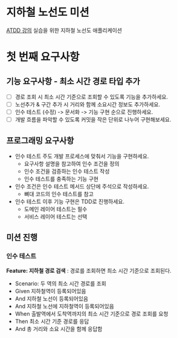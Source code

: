 # 지하철 노선도 미션
[ATDD 강의](https://edu.nextstep.camp/c/R89PYi5H) 실습을 위한 지하철 노선도 애플리케이션

# 첫 번째 요구사항

## 기능 요구사항 - 최소 시간 경로 타입 추가

- [ ] 경로 조회 시 최소 시간 기준으로 조회할 수 있도록 기능을 추가하세요.
- [ ] 노선추가 & 구간 추가 시 거리와 함께 소요시간 정보도 추가하세요.
- [ ] 인수 테스트 (수정) -> 문서화 -> 기능 구현 순으로 진행하세요.
- [ ] 개발 흐름을 파악할 수 있도록 커밋을 작은 단위로 나누어 구현해보세요.

## 프로그래밍 요구사항

- 인수 테스트 주도 개발 프로세스에 맞춰서 기능을 구현하세요.
  - 요구사항 설명을 참고하여 인수 조건을 정의
  - 인수 조건을 검증하는 인수 테스트 작성
  - 인수 테스트를 충족하는 기능 구현
- 인수 조건은 인수 테스트 메서드 상단에 주석으로 작성하세요.
  - 뼈대 코드의 인수 테스트를 참고
- 인수 테스트 이후 기능 구현은 TDD로 진행하세요.
  - 도메인 레이어 테스트는 필수
  - 서비스 레이어 테스트는 선택

## 미션 진행

### 인수 테스트

**Feature: 지하철 경로 검색** : 경로를 조회하면 최소 시간 기준으로 조회된다.

- Scenario: 두 역의 최소 시간 경로를 조회
- Given 지하철역이 등록되어있음
- And 지하철 노선이 등록되어있음
- And 지하철 노선에 지하철역이 등록되어있음
- When 출발역에서 도착역까지의 최소 시간 기준으로 경로 조회를 요청
- Then 최소 시간 기준 경로를 응답
- And 총 거리와 소요 시간을 함께 응답함

